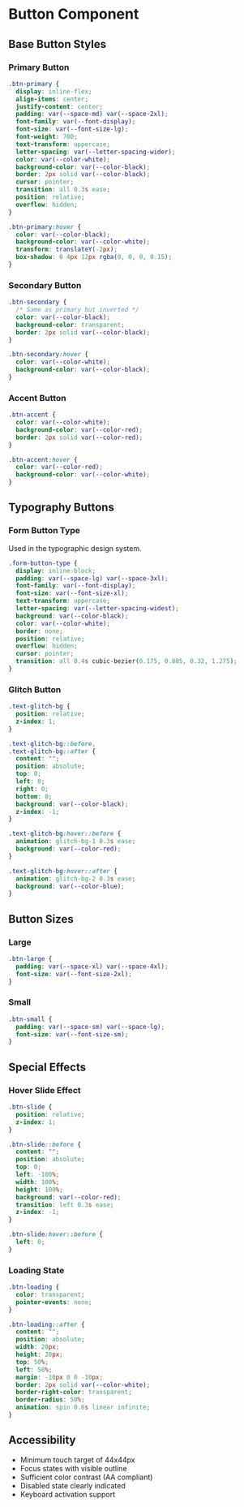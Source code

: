 # Button Component

## Base Button Styles

### Primary Button

```css
.btn-primary {
  display: inline-flex;
  align-items: center;
  justify-content: center;
  padding: var(--space-md) var(--space-2xl);
  font-family: var(--font-display);
  font-size: var(--font-size-lg);
  font-weight: 700;
  text-transform: uppercase;
  letter-spacing: var(--letter-spacing-wider);
  color: var(--color-white);
  background-color: var(--color-black);
  border: 2px solid var(--color-black);
  cursor: pointer;
  transition: all 0.3s ease;
  position: relative;
  overflow: hidden;
}

.btn-primary:hover {
  color: var(--color-black);
  background-color: var(--color-white);
  transform: translateY(-2px);
  box-shadow: 0 4px 12px rgba(0, 0, 0, 0.15);
}
```

### Secondary Button

```css
.btn-secondary {
  /* Same as primary but inverted */
  color: var(--color-black);
  background-color: transparent;
  border: 2px solid var(--color-black);
}

.btn-secondary:hover {
  color: var(--color-white);
  background-color: var(--color-black);
}
```

### Accent Button

```css
.btn-accent {
  color: var(--color-white);
  background-color: var(--color-red);
  border: 2px solid var(--color-red);
}

.btn-accent:hover {
  color: var(--color-red);
  background-color: var(--color-white);
}
```

## Typography Buttons

### Form Button Type

Used in the typographic design system.

```css
.form-button-type {
  display: inline-block;
  padding: var(--space-lg) var(--space-3xl);
  font-family: var(--font-display);
  font-size: var(--font-size-xl);
  text-transform: uppercase;
  letter-spacing: var(--letter-spacing-widest);
  background: var(--color-black);
  color: var(--color-white);
  border: none;
  position: relative;
  overflow: hidden;
  cursor: pointer;
  transition: all 0.4s cubic-bezier(0.175, 0.885, 0.32, 1.275);
}
```

### Glitch Button

```css
.text-glitch-bg {
  position: relative;
  z-index: 1;
}

.text-glitch-bg::before,
.text-glitch-bg::after {
  content: "";
  position: absolute;
  top: 0;
  left: 0;
  right: 0;
  bottom: 0;
  background: var(--color-black);
  z-index: -1;
}

.text-glitch-bg:hover::before {
  animation: glitch-bg-1 0.3s ease;
  background: var(--color-red);
}

.text-glitch-bg:hover::after {
  animation: glitch-bg-2 0.3s ease;
  background: var(--color-blue);
}
```

## Button Sizes

### Large

```css
.btn-large {
  padding: var(--space-xl) var(--space-4xl);
  font-size: var(--font-size-2xl);
}
```

### Small

```css
.btn-small {
  padding: var(--space-sm) var(--space-lg);
  font-size: var(--font-size-sm);
}
```

## Special Effects

### Hover Slide Effect

```css
.btn-slide {
  position: relative;
  z-index: 1;
}

.btn-slide::before {
  content: "";
  position: absolute;
  top: 0;
  left: -100%;
  width: 100%;
  height: 100%;
  background: var(--color-red);
  transition: left 0.3s ease;
  z-index: -1;
}

.btn-slide:hover::before {
  left: 0;
}
```

### Loading State

```css
.btn-loading {
  color: transparent;
  pointer-events: none;
}

.btn-loading::after {
  content: "";
  position: absolute;
  width: 20px;
  height: 20px;
  top: 50%;
  left: 50%;
  margin: -10px 0 0 -10px;
  border: 2px solid var(--color-white);
  border-right-color: transparent;
  border-radius: 50%;
  animation: spin 0.6s linear infinite;
}
```

## Accessibility

- Minimum touch target of 44x44px
- Focus states with visible outline
- Sufficient color contrast (AA compliant)
- Disabled state clearly indicated
- Keyboard activation support
